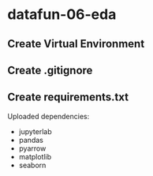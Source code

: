 # datafun-06-eda

## Create Virtual Environment

## Create .gitignore

## Create requirements.txt
Uploaded dependencies:
* jupyterlab
* pandas
* pyarrow
* matplotlib
* seaborn